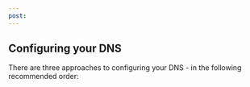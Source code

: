 ```yaml
---
post: 
---
```


## Configuring your DNS

There are three approaches to configuring your DNS - in the following recommended order:

